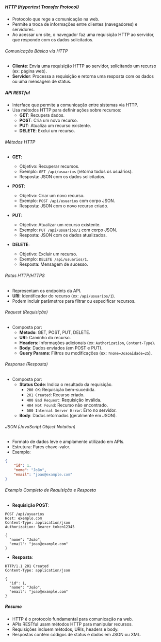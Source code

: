 ##### HTTP (Hypertext Transfer Protocol)
- Protocolo que rege a comunicação na web.
- Permite a troca de informações entre clientes (navegadores) e servidores.
- Ao acessar um site, o navegador faz uma requisição HTTP ao servidor, que responde com os dados solicitados.

###### Comunicação Básica via HTTP
- **Cliente**: Envia uma requisição HTTP ao servidor, solicitando um recurso (ex: página web).
- **Servidor**: Processa a requisição e retorna uma resposta com os dados ou uma mensagem de status.

##### API RESTful
- Interface que permite a comunicação entre sistemas via HTTP.
- Usa métodos HTTP para definir ações sobre recursos:
  - **GET**: Recupera dados.
  - **POST**: Cria um novo recurso.
  - **PUT**: Atualiza um recurso existente.
  - **DELETE**: Exclui um recurso.

###### Métodos HTTP
- **GET**:
  - Objetivo: Recuperar recursos.
  - Exemplo: `GET /api/usuarios` (retorna todos os usuários).
  - Resposta: JSON com os dados solicitados.

- **POST**:
  - Objetivo: Criar um novo recurso.
  - Exemplo: `POST /api/usuarios` com corpo JSON.
  - Resposta: JSON com o novo recurso criado.

- **PUT**:
  - Objetivo: Atualizar um recurso existente.
  - Exemplo: `PUT /api/usuarios/1` com corpo JSON.
  - Resposta: JSON com os dados atualizados.

- **DELETE**:
  - Objetivo: Excluir um recurso.
  - Exemplo: `DELETE /api/usuarios/1`.
  - Resposta: Mensagem de sucesso.

###### Rotas HTTP/HTTPS
- Representam os endpoints da API.
- **URI**: Identificador do recurso (ex: `/api/usuarios/1`).
- Podem incluir parâmetros para filtrar ou especificar recursos.

###### Request (Requisição)
- Composta por:
  - **Método**: GET, POST, PUT, DELETE.
  - **URI**: Caminho do recurso.
  - **Headers**: Informações adicionais (ex: `Authorization`, `Content-Type`).
  - **Body**: Dados enviados (em POST e PUT).
  - **Query Params**: Filtros ou modificações (ex: `?nome=Joao&idade=25`).

###### Response (Resposta)
- Composta por:
  - **Status Code**: Indica o resultado da requisição.
    - `200 OK`: Requisição bem-sucedida.
    - `201 Created`: Recurso criado.
    - `400 Bad Request`: Requisição inválida.
    - `404 Not Found`: Recurso não encontrado.
    - `500 Internal Server Error`: Erro no servidor.
  - **Body**: Dados retornados (geralmente em JSON).

###### JSON (JavaScript Object Notation)
- Formato de dados leve e amplamente utilizado em APIs.
- Estrutura: Pares chave-valor.
- Exemplo:
```json
{
	"id": 1,
	"nome": "João",
	"email": "joao@example.com"
}
```

###### Exemplo Completo de Requisição e Resposta

- **Requisição POST**:
```http
POST /api/usuarios
Host: exemplo.com
Content-Type: application/json
Authorization: Bearer token12345

{
  "nome": "João",
  "email": "joao@example.com"
}
```

- **Resposta**:
```http
HTTP/1.1 201 Created
Content-Type: application/json

{
  "id": 1,
  "nome": "João",
  "email": "joao@example.com"
}
```

##### Resumo
- HTTP é o protocolo fundamental para comunicação na web.
- APIs RESTful usam métodos HTTP para manipular recursos.
- Requisições incluem métodos, URIs, headers e body.
- Respostas contêm códigos de status e dados em JSON ou XML.